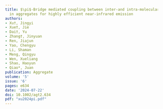```yaml
---
title: $\pi$-Bridge mediated coupling between inter-and intra-molecular charge transfer
  in aggregates for highly efficient near-infrared emission
authors:
- Xu†, Jingyi
- Xue†, Jie
- Dai†, Yu
- Zhang†, Jinyuan
- Ren, Jiajun
- Yao, Chengyu
- Li, Shaman
- Meng, Qingyu
- Wen, Xueliang
- Shao, Haoyun
- Qiao*, Juan
publication: Aggregate
volume: '5'
issue: '6'
pages: e634
date: '2024-07-22'
doi: 10.1002/agt2.634
pdf: "xu2024pi.pdf"
---
```

